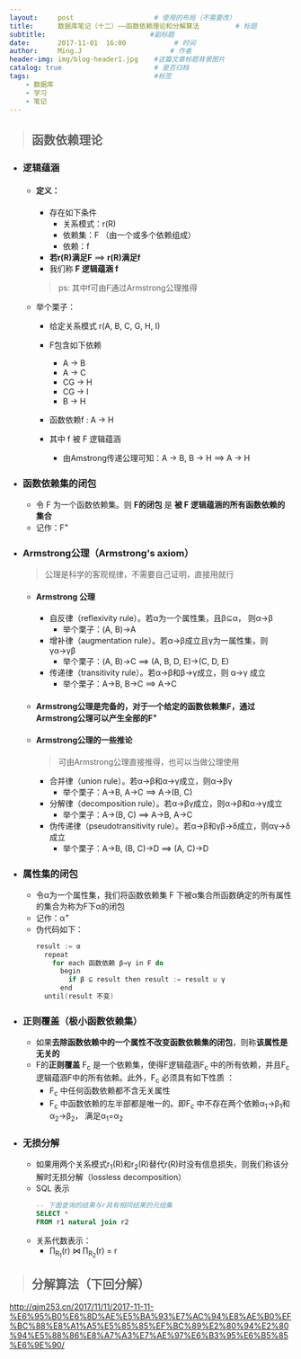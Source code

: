 ```yaml
---
layout:     post                    # 使用的布局（不需要改）
title:      数据库笔记（十二）——函数依赖理论和分解算法         # 标题
subtitle:                          #副标题
date:       2017-11-01  16:00            # 时间
author:     Ming.J                      # 作者
header-img: img/blog-header1.jpg    #这篇文章标题背景图片
catalog: true                       # 是否归档
tags:                               #标签
    - 数据库
    - 学习
    - 笔记
---
```


> ## 函数依赖理论

- ### 逻辑蕴涵
  - #### 定义：
    - 存在如下条件
      - 关系模式：r(R)
      - 依赖集：F （由一个或多个依赖组成）
      - 依赖：f
    - **若r(R)满足F** ==> **r(R)满足f**
    - 我们称 **F 逻辑蕴涵 f**
    > ps: 其中f可由F通过Armstrong公理推得
  - 举个栗子：
    - 给定关系模式 r(A, B, C, G, H, I)

    - F包含如下依赖
      - A &rarr; B
      - A &rarr; C
      - CG &rarr; H
      - CG &rarr; I
      - B &rarr; H
    - 函数依赖f : A &rarr; H
    - 其中 f 被 F 逻辑蕴涵
      - 由Amstrong传递公理可知：A &rarr; B, B &rarr; H ==> A &rarr; H
- ### 函数依赖集的闭包
  - 令 F 为一个函数依赖集。则 **F的闭包** 是 **被 F 逻辑蕴涵的所有函数依赖的集合**
  - 记作：F<sup>+</sup>
- ### Armstrong公理（Armstrong's axiom）
  > 公理是科学的客观规律，不需要自己证明，直接用就行

  - #### Armstrong 公理
    - 自反律（reflexivity rule）。若α为一个属性集，且β⊆α， 则α&rarr;β
      - 举个栗子：(A, B)&rarr;A
    - 增补律（augmentation rule）。若α&rarr;β成立且γ为一属性集，则γα&rarr;γβ
      - 举个栗子：(A, B)&rarr;C ==> (A, B, D, E)&rarr;(C, D, E)
    - 传递律（transitivity rule）。若α&rarr;β和β&rarr;γ成立，则 α&rarr;γ 成立
      - 举个栗子：A&rarr;B, B&rarr;C ==> A&rarr;C
  - #### Armstrong公理是完备的，对于一个给定的函数依赖集F，通过Armstrong公理可以产生全部的F<sup>+</sup>
  - #### Armstrong公理的一些推论
    > 可由Armstrong公理直接推得，也可以当做公理使用

    - 合并律（union rule）。若α&rarr;β和α&rarr;γ成立，则α&rarr;βγ
      - 举个栗子：A&rarr;B, A&rarr;C ==> A&rarr;(B, C)
    - 分解律（decomposition rule）。若α&rarr;βγ成立，则α&rarr;β和α&rarr;γ成立
      - 举个栗子：A&rarr;(B, C) ==> A&rarr;B, A&rarr;C
    - 伪传递律（pseudotransitivity rule）。若α&rarr;β和γβ&rarr;δ成立，则αγ&rarr;δ成立
      - 举个栗子：A&rarr;B, (B, C)&rarr;D ==> (A, C)&rarr;D
- ### 属性集的闭包
  - 令α为一个属性集，我们将函数依赖集 F 下被α集合所函数确定的所有属性的集合为称为F下α的闭包
  - 记作：α<sup>+</sup>
  - 伪代码如下：
    ```c
    result := α
      repeat
        for each 函数依赖 β→γ in F do
          begin
            if β ⊆ result then result := result ∪ γ
          end
      until(result 不变)
    ```
- ### 正则覆盖（极小函数依赖集）
  - 如果**去除函数依赖中的一个属性不改变函数依赖集的闭包**，则称**该属性是无关的**
  - F的**正则覆盖** F<sub>c</sub> 是一个依赖集，使得F逻辑蕴涵F<sub>c</sub> 中的所有依赖，并且F<sub>c</sub> 逻辑蕴涵F中的所有依赖。此外，F<sub>c</sub> 必须具有如下性质 ：
    - F<sub>c</sub> 中任何函数依赖都不含无关属性
    - F<sub>c</sub> 中函数依赖的左半部都是唯一的。即F<sub>c</sub> 中不存在两个依赖α<sub>1</sub>&rarr;β<sub>1</sub>和α<sub>2</sub>&rarr;β<sub>2</sub>， 满足α<sub>1</sub>=α<sub>2</sub>
- ### 无损分解
  - 如果用两个关系模式r<sub>1</sub>(R)和r<sub>2</sub>(R)替代r(R)时没有信息损失，则我们称该分解时无损分解（lossless decomposition）
  - SQL 表示
    ```sql
    -- 下面查询的结果与r具有相同结果的元组集
    SELECT *
    FROM r1 natural join r2
    ```
  - 关系代数表示：
    - ∏<sub>R<sub>1</sub></sub>(r) ⋈ ∏<sub>R<sub>2</sub></sub>(r) = r

> ## 分解算法（下回分解）

http://qjm253.cn/2017/11/11/2017-11-11-%E6%95%B0%E6%8D%AE%E5%BA%93%E7%AC%94%E8%AE%B0%EF%BC%88%E8%A1%A5%E5%85%85%EF%BC%89%E2%80%94%E2%80%94%E5%88%86%E8%A7%A3%E7%AE%97%E6%B3%95%E6%B5%85%E6%9E%90/
